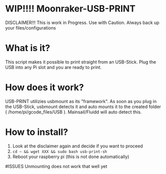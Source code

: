 # WIP!!!! Moonraker-USB-PRINT
DISCLAIMER!!! This is work in Progress. Use with Caution. Always back up your files/configurations


# What is it?
This script makes it possible to print straight from an USB-Stick. Plug the USB into any Pi slot and you are ready to print. 

# How does it work?
USB-PRINT utilizies usbmount as its "framework".
As soon as you plug in the USB-Stick, usbmount detects it and auto mounts it to the created folder ( /home/pi/gcode_files/USB ). Mainsail/Fluidd will auto detect this. 

# How to install?
1. Look at the disclaimer again and decide if you want to proceed
2. `cd ~ && wget XXX && sudo bash usb-print-sh`    
3. Reboot your raspberry pi (this is not done automatically)

#ISSUES
Unmounting does not work that well yet
